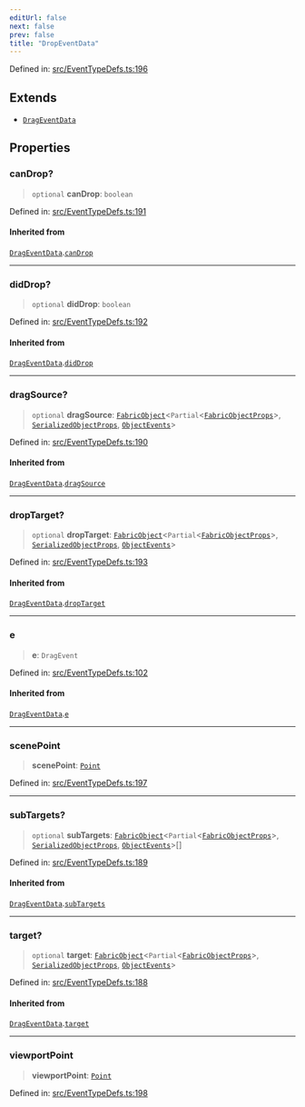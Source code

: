 ```yaml
---
editUrl: false
next: false
prev: false
title: "DropEventData"
---
```


Defined in: [src/EventTypeDefs.ts:196](https://github.com/fabricjs/fabric.js/blob/fea1b29b7495d9634e300bd4bfa43de097745805/src/EventTypeDefs.ts#L196)

## Extends

- [`DragEventData`](/api/interfaces/drageventdata/)

## Properties

### canDrop?

> `optional` **canDrop**: `boolean`

Defined in: [src/EventTypeDefs.ts:191](https://github.com/fabricjs/fabric.js/blob/fea1b29b7495d9634e300bd4bfa43de097745805/src/EventTypeDefs.ts#L191)

#### Inherited from

[`DragEventData`](/api/interfaces/drageventdata/).[`canDrop`](/api/interfaces/drageventdata/#candrop)

***

### didDrop?

> `optional` **didDrop**: `boolean`

Defined in: [src/EventTypeDefs.ts:192](https://github.com/fabricjs/fabric.js/blob/fea1b29b7495d9634e300bd4bfa43de097745805/src/EventTypeDefs.ts#L192)

#### Inherited from

[`DragEventData`](/api/interfaces/drageventdata/).[`didDrop`](/api/interfaces/drageventdata/#diddrop)

***

### dragSource?

> `optional` **dragSource**: [`FabricObject`](/api/classes/fabricobject/)\<`Partial`\<[`FabricObjectProps`](/api/interfaces/fabricobjectprops/)\>, [`SerializedObjectProps`](/api/interfaces/serializedobjectprops/), [`ObjectEvents`](/api/interfaces/objectevents/)\>

Defined in: [src/EventTypeDefs.ts:190](https://github.com/fabricjs/fabric.js/blob/fea1b29b7495d9634e300bd4bfa43de097745805/src/EventTypeDefs.ts#L190)

#### Inherited from

[`DragEventData`](/api/interfaces/drageventdata/).[`dragSource`](/api/interfaces/drageventdata/#dragsource)

***

### dropTarget?

> `optional` **dropTarget**: [`FabricObject`](/api/classes/fabricobject/)\<`Partial`\<[`FabricObjectProps`](/api/interfaces/fabricobjectprops/)\>, [`SerializedObjectProps`](/api/interfaces/serializedobjectprops/), [`ObjectEvents`](/api/interfaces/objectevents/)\>

Defined in: [src/EventTypeDefs.ts:193](https://github.com/fabricjs/fabric.js/blob/fea1b29b7495d9634e300bd4bfa43de097745805/src/EventTypeDefs.ts#L193)

#### Inherited from

[`DragEventData`](/api/interfaces/drageventdata/).[`dropTarget`](/api/interfaces/drageventdata/#droptarget)

***

### e

> **e**: `DragEvent`

Defined in: [src/EventTypeDefs.ts:102](https://github.com/fabricjs/fabric.js/blob/fea1b29b7495d9634e300bd4bfa43de097745805/src/EventTypeDefs.ts#L102)

#### Inherited from

[`DragEventData`](/api/interfaces/drageventdata/).[`e`](/api/interfaces/drageventdata/#e)

***

### scenePoint

> **scenePoint**: [`Point`](/api/classes/point/)

Defined in: [src/EventTypeDefs.ts:197](https://github.com/fabricjs/fabric.js/blob/fea1b29b7495d9634e300bd4bfa43de097745805/src/EventTypeDefs.ts#L197)

***

### subTargets?

> `optional` **subTargets**: [`FabricObject`](/api/classes/fabricobject/)\<`Partial`\<[`FabricObjectProps`](/api/interfaces/fabricobjectprops/)\>, [`SerializedObjectProps`](/api/interfaces/serializedobjectprops/), [`ObjectEvents`](/api/interfaces/objectevents/)\>[]

Defined in: [src/EventTypeDefs.ts:189](https://github.com/fabricjs/fabric.js/blob/fea1b29b7495d9634e300bd4bfa43de097745805/src/EventTypeDefs.ts#L189)

#### Inherited from

[`DragEventData`](/api/interfaces/drageventdata/).[`subTargets`](/api/interfaces/drageventdata/#subtargets)

***

### target?

> `optional` **target**: [`FabricObject`](/api/classes/fabricobject/)\<`Partial`\<[`FabricObjectProps`](/api/interfaces/fabricobjectprops/)\>, [`SerializedObjectProps`](/api/interfaces/serializedobjectprops/), [`ObjectEvents`](/api/interfaces/objectevents/)\>

Defined in: [src/EventTypeDefs.ts:188](https://github.com/fabricjs/fabric.js/blob/fea1b29b7495d9634e300bd4bfa43de097745805/src/EventTypeDefs.ts#L188)

#### Inherited from

[`DragEventData`](/api/interfaces/drageventdata/).[`target`](/api/interfaces/drageventdata/#target)

***

### viewportPoint

> **viewportPoint**: [`Point`](/api/classes/point/)

Defined in: [src/EventTypeDefs.ts:198](https://github.com/fabricjs/fabric.js/blob/fea1b29b7495d9634e300bd4bfa43de097745805/src/EventTypeDefs.ts#L198)
